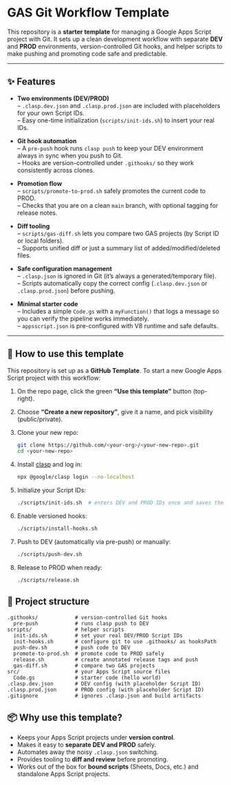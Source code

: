 # GAS Git Workflow Template

This repository is a **starter template** for managing a Google Apps Script project with Git. It sets up a clean development workflow with separate **DEV** and **PROD** environments, version-controlled Git hooks, and helper scripts to make pushing and promoting code safe and predictable.

---

## ✨ Features

- **Two environments (DEV/PROD)**  
  – `.clasp.dev.json` and `.clasp.prod.json` are included with placeholders for your own Script IDs.  
  – Easy one-time initialization (`scripts/init-ids.sh`) to insert your real IDs.  

- **Git hook automation**  
  – A `pre-push` hook runs `clasp push` to keep your DEV environment always in sync when you push to Git.  
  – Hooks are version-controlled under `.githooks/` so they work consistently across clones.  

- **Promotion flow**  
  – `scripts/promote-to-prod.sh` safely promotes the current code to PROD.  
  – Checks that you are on a clean `main` branch, with optional tagging for release notes.  

- **Diff tooling**  
  – `scripts/gas-diff.sh` lets you compare two GAS projects (by Script ID or local folders).  
  – Supports unified diff or just a summary list of added/modified/deleted files.  

- **Safe configuration management**  
  – `.clasp.json` is ignored in Git (it’s always a generated/temporary file).  
  – Scripts automatically copy the correct config (`.clasp.dev.json` or `.clasp.prod.json`) before pushing.  

- **Minimal starter code**  
  – Includes a simple `Code.gs` with a `myFunction()` that logs a message so you can verify the pipeline works immediately.  
  – `appsscript.json` is pre-configured with V8 runtime and safe defaults.  

---

## 🚀 How to use this template

This repository is set up as a **GitHub Template**. To start a new Google Apps Script project with this workflow:

1. On the repo page, click the green **“Use this template”** button (top-right).

2. Choose **“Create a new repository”**, give it a name, and pick visibility (public/private).

3. Clone your new repo:
   ```bash
   git clone https://github.com/<your-org>/<your-new-repo>.git
   cd <your-new-repo>
   ```

4. Install [clasp](https://github.com/google/clasp?tab=readme-ov-file#install) and log in:
   ```bash
   npx @google/clasp login --no-localhost
   ```

5. Initialize your Script IDs:
   ```bash
   ./scripts/init-ids.sh  # enters DEV and PROD IDs once and saves them into the JSON configs
   ```

6. Enable versioned hooks:
   ```bash
   ./scripts/install-hooks.sh
   ```

7. Push to DEV (automatically via pre-push) or manually:
   ```bash
   ./scripts/push-dev.sh
   ```

8. Release to PROD when ready:
   ```bash
   ./scripts/release.sh
   ```


## 🧩 Project structure

```text
.githooks/            # version-controlled Git hooks
  pre-push            # runs clasp push to DEV
scripts/              # helper scripts
  init-ids.sh         # set your real DEV/PROD Script IDs
  init-hooks.sh       # configure git to use .githooks/ as hooksPath
  push-dev.sh         # push code to DEV
  promote-to-prod.sh  # promote code to PROD safely
  release.sh          # create annotated release tags and push
  gas-diff.sh         # compare two GAS projects
src/                  # your Apps Script source files
  Code.gs             # starter code (hello world)
.clasp.dev.json       # DEV config (with placeholder Script ID)
.clasp.prod.json      # PROD config (with placeholder Script ID)
.gitignore            # ignores .clasp.json and build artifacts
```

## 📦 Why use this template?

- Keeps your Apps Script projects under **version control**.  
- Makes it easy to **separate DEV and PROD** safely.  
- Automates away the noisy `.clasp.json` switching.  
- Provides tooling to **diff and review** before promoting.  
- Works out of the box for **bound scripts** (Sheets, Docs, etc.) and standalone Apps Script projects.  
